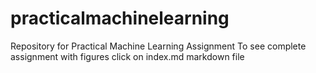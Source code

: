 # practicalmachinelearning
Repository for Practical Machine Learning Assignment
To see complete assignment with figures click on index.md markdown file
